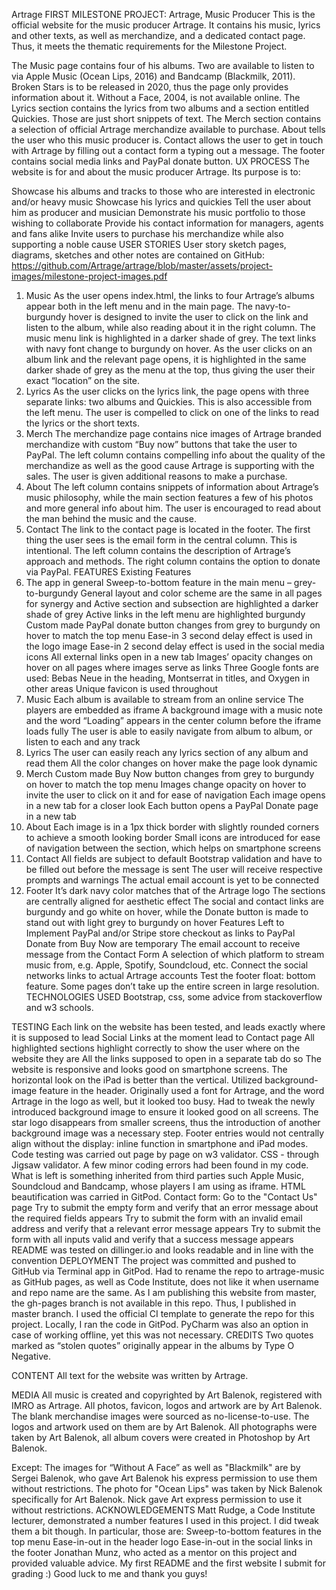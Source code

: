 Artrage
FIRST MILESTONE PROJECT:
Artrage, Music Producer
This is the official website for the music producer Artrage. It contains his music, lyrics and other texts, as well as merchandize, and a dedicated contact page. Thus, it meets the thematic requirements for the Milestone Project.

The Music page contains four of his albums. Two are available to listen to via Apple Music (Ocean Lips, 2016) and Bandcamp (Blackmilk, 2011). Broken Stars is to be released in 2020, thus the page only provides information about it. Without a Face, 2004, is not available online.
The Lyrics section contains the lyrics from two albums and a section entitled Quickies. Those are just short snippets of text.
The Merch section contains a selection of official Artrage merchandize available to purchase.
About tells the user who this music producer is.
Contact allows the user to get in touch with Artrage by filling out a contact form a typing out a message.
The footer contains social media links and PayPal donate button.
UX PROCESS
The website is for and about the music producer Artrage. Its purpose is to:

Showcase his albums and tracks to those who are interested in electronic and/or heavy music
Showcase his lyrics and quickies
Tell the user about him as producer and musician
Demonstrate his music portfolio to those wishing to collaborate
Provide his contact information for managers, agents and fans alike
Invite users to purchase his merchandize while also supporting a noble cause
USER STORIES
User story sketch pages, diagrams, sketches and other notes are contained on GitHub: https://github.com/Artrage/artrage/blob/master/assets/project-images/milestone-project-images.pdf

1. Music
As the user opens index.html, the links to four Artrage’s albums appear both in the left menu and in the main page.
The navy-to-burgundy hover is designed to invite the user to click on the link and listen to the album, while also reading about it in the right column.
The music menu link is highlighted in a darker shade of grey.
The text links with navy font change to burgundy on hover.
As the user clicks on an album link and the relevant page opens, it is highlighted in the same darker shade of grey as the menu at the top, thus giving the user their exact “location” on the site.
2. Lyrics
As the user clicks on the lyrics link, the page opens with three separate links: two albums and Quickies.
This is also accessible from the left menu.
The user is compelled to click on one of the links to read the lyrics or the short texts.
3. Merch
The merchandize page contains nice images of Artrage branded merchandize with custom “Buy now” buttons that take the user to PayPal.
The left column contains compelling info about the quality of the merchandize as well as the good cause Artrage is supporting with the sales.
The user is given additional reasons to make a purchase.
4. About
The left column contains snippets of information about Artrage’s music philosophy, while the main section features a few of his photos and more general info about him.
The user is encouraged to read about the man behind the music and the cause.
5. Contact
The link to the contact page is located in the footer.
The first thing the user sees is the email form in the central column. This is intentional.
The left column contains the description of Artrage’s approach and methods.
The right column contains the option to donate via PayPal.
FEATURES
Existing Features
1. The app in general
Sweep-to-bottom feature in the main menu – grey-to-burgundy
General layout and color scheme are the same in all pages for synergy and
Active section and subsection are highlighted a darker shade of grey
Active links in the left menu are highlighted burgundy
Custom made PayPal donate button changes from grey to burgundy on hover to match the top menu
Ease-in 3 second delay effect is used in the logo image
Ease-in 2 second delay effect is used in the social media icons
All external links open in a new tab
Images’ opacity changes on hover on all pages where images serve as links
Three Google fonts are used: Bebas Neue in the heading, Montserrat in titles, and Oxygen in other areas
Unique favicon is used throughout
2. Music
Each album is available to stream from an online service
The players are embedded as iframe
A background image with a music note and the word “Loading” appears in the center column before the iframe loads fully
The user is able to easily navigate from album to album, or listen to each and any track
3. Lyrics
The user can easily reach any lyrics section of any album and read them
All the color changes on hover make the page look dynamic
4. Merch
Custom made Buy Now button changes from grey to burgundy on hover to match the top menu
Images change opacity on hover to invite the user to click on it and for ease of navigation
Each image opens in a new tab for a closer look
Each button opens a PayPal Donate page in a new tab
5. About
Each image is in a 1px thick border with slightly rounded corners to achieve a smooth looking border
Small icons are introduced for ease of navigation between the section, which helps on smartphone screens
6. Contact
All fields are subject to default Bootstrap validation and have to be filled out before the message is sent
The user will receive respective prompts and warnings
The actual email account is yet to be connected
7. Footer
It’s dark navy color matches that of the Artrage logo
The sections are centrally aligned for aesthetic effect
The social and contact links are burgundy and go white on hover, while the Donate button is made to stand out with light grey to burgundy on hover
Features Left to Implement
PayPal and/or Stripe store checkout as links to PayPal Donate from Buy Now are temporary
The email account to receive message from the Contact Form
A selection of which platform to stream music from, e.g. Apple, Spotify, Soundcloud, etc.
Connect the social networks links to actual Artrage accounts
Test the footer float: bottom feature. Some pages don’t take up the entire screen in large resolution.
TECHNOLOGIES USED
Bootstrap, css, some advice from stackoverflow and w3 schools.

TESTING
Each link on the website has been tested, and leads exactly where it is supposed to lead
Social Links at the moment lead to Contact page
All highlighted sections highlight correctly to show the user where on the website they are
All the links supposed to open in a separate tab do so
The website is responsive and looks good on smartphone screens.
The horizontal look on the iPad is better than the vertical.
Utilized background-image feature in the header. Originally used a font for Artrage, and the word Artrage in the logo as well, but it looked too busy. Had to tweak the newly introduced background image to ensure it looked good on all screens.
The star logo disappears from smaller screens, thus the introduction of another background image was a necessary step.
Footer entries would not centrally align without the display: inline function in smartphone and iPad modes.
Code testing was carried out page by page on w3 validator. CSS - through Jigsaw validator. A few minor coding errors had been found in my code. What is left is something inherited from third parties such Apple Music, Soundcloud and Bandcamp, whose players I am using as iframe.
HTML beautification was carried in GitPod.
Contact form: Go to the "Contact Us" page Try to submit the empty form and verify that an error message about the required fields appears Try to submit the form with an invalid email address and verify that a relevant error message appears Try to submit the form with all inputs valid and verify that a success message appears
README was tested on dillinger.io and looks readable and in line with the convention
DEPLOYMENT
The project was committed and pushed to GitHub via Terminal app in GitPod.
Had to rename the repo to artrage-music as GitHub pages, as well as Code Institute, does not like it when username and repo name are the same.
As I am publishing this website from master, the gh-pages branch is not available in this repo.
Thus, I published in master branch.
I used the official CI template to generate the repo for this project.
Locally, I ran the code in GitPod. PyCharm was also an option in case of working offline, yet this was not necessary.
CREDITS
Two quotes marked as “stolen quotes” originally appear in the albums by Type O Negative.

CONTENT
All text for the website was written by Artrage.

MEDIA
All music is created and copyrighted by Art Balenok, registered with IMRO as Artrage. All photos, favicon, logos and artwork are by Art Balenok. The blank merchandise images were sourced as no-license-to-use. The logos and artwork used on them are by Art Balenok. All photographs were taken by Art Balenok, all album covers were created in Photoshop by Art Balenok.

Except:
The images for “Without A Face” as well as "Blackmilk" are by Sergei Balenok, who gave Art Balenok his express permission to use them without restrictions.
The photo for "Ocean Lips" was taken by Nick Balenok specifically for Art Balenok. Nick gave Art express permission to use it without restrictions.
ACKNOWLEDGEMENTS
Matt Rudge, a Code Institute lecturer, demonstrated a number features I used in this project. I did tweak them a bit though. In particular, those are:
Sweep-to-bottom features in the top menu
Ease-in-out in the header logo
Ease-in-out in the social links in the footer
Jonathan Munz, who acted as a mentor on this project and provided valuable advice.
My first README and the first website I submit for grading :) Good luck to me and thank you guys!